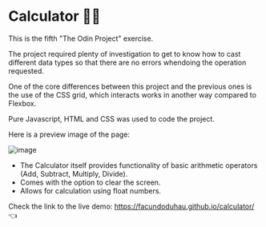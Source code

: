 # Calculator 🧮🔢

This is the fifth "The Odin Project" exercise.

The project required plenty of investigation to get to know how to cast different data types so that there are no errors whendoing the operation requested.

One of the core differences between this project and the previous ones is the use of the CSS grid, which interacts works in another way compared to Flexbox.

Pure Javascript, HTML and CSS was used to code the project.

Here is a preview image of the page:

![image](https://github.com/user-attachments/assets/e501feff-9211-4c05-96da-608eeae63229)

* The Calculator itself provides functionality of basic arithmetic operators (Add, Subtract, Multiply, Divide).
* Comes with the option to clear the screen.
* Allows for calculation using float numbers.

Check the link to the live demo: https://facundoduhau.github.io/calculator/ 👈
